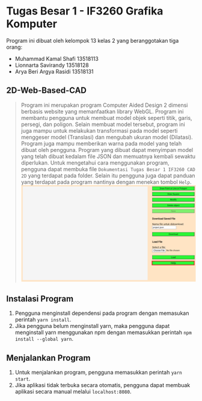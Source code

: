 # Tugas Besar 1 - IF3260 Grafika Komputer
Program ini dibuat oleh kelompok 13 kelas 2 yang beranggotakan tiga orang:
- Muhammad Kamal Shafi	        13518113
- Lionnarta Savirandy	        13518128
- Arya Beri Argya Rasidi	13518131

## 2D-Web-Based-CAD
> Program ini merupakan program Computer Aided Design 2 dimensi berbasis website yang memanfaatkan library WebGL. Program ini membantu pengguna untuk membuat model objek seperti titik, garis, persegi, dan poligon. Selain membuat model tersebut, program ini juga mampu untuk melakukan transformasi pada model seperti menggeser model (Translasi) dan mengubah ukuran model (Dilatasi). Program juga mampu memberikan warna pada model yang telah dibuat oleh pengguna. Program yang dibuat dapat menyimpan model yang telah dibuat kedalam file JSON dan memuatnya kembali sewaktu diperlukan. Untuk mengetahui cara menggunakan program, pengguna dapat membuka file `Dokumentasi Tugas Besar 1 IF3260 CAD 2D` yang terdapat pada folder. Selain itu pengguna juga dapat panduan yang terdapat pada program nantinya dengan menekan tombol `Help`.
![alt text](https://github.com/mastree/2d-web-based-cad/blob/main/src/img/help.png "Help")

## Instalasi Program
1. Pengguna menginstall dependensi pada program dengan memasukan perintah `yarn install`.
2. Jika pengguna belum menginstall yarn, maka pengguna dapat menginstall yarn menggunakan npm dengan memasukkan perintah `npm install --global yarn`.

## Menjalankan Program
1. Untuk menjalankan program, pengguna memasukkan perintah `yarn start`.
2. Jika aplikasi tidak terbuka secara otomatis, pengguna dapat membuak aplikasi secara manual melalui `localhost:8080`.